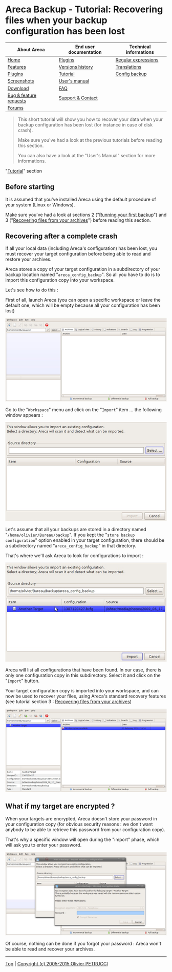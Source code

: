 # Areca Backup - Tutorial: Recovering files when your backup configuration has been lost

| About Areca                   | End user documentation            | Technical informations                        |
|-------------------------------|-----------------------------------|-----------------------------------------------|
| [Home](README.md)             | [Plugins](plugin_list.md)         | [Regular expressions](regex.md)               |
| [Features](features.md)       | [Versions history](history.md)    | [Translations](documentation.md#translations) |
| [Plugins](plugin_list.md)     | [Tutorial](tutorial.md)           | [Config backup](config_backup.md)             |
| [Screenshots](screenshots.md) | [User's manual](documentation.md) |                                               |
| [Download]                    | [FAQ](faq.md)                     |                                               |
| [Bug & feature requests]      | [Support & Contact](support.md)   |                                               |
| [Forums]                      |                                   |                                               |

[Download]: https://sourceforge.net/projects/areca/files/areca-stable/
[Bug & feature requests]: https://sourceforge.net/p/areca/_list/tickets?source=navbar
[Forums]: https://sourceforge.net/projects/areca/forums


> This short tutorial will show you how to recover your data when your backup configuration has been lost (for instance in case of disk crash).
>
> Make sure you've had a look at the previous tutorials before reading this section.
>
> You can also have a look at the "User's Manual" section for more informations.


"[Tutorial](tutorial.md)" section


## Before starting

It is assumed that you've installed Areca using the default procedure of your system (Linux or Windows).

Make sure you've had a look at sections 2 ("[Running your first backup](tutorial2.md)") and 3 ("[Recovering files from your archives](tutorial3.md)") before reading this section.

## Recovering after a complete crash

If all your local data (including Areca's configuration) has been lost, you must recover your target configuration before being able to read and restore your archives.

Areca stores a copy of your target configuration in a subdirectory of your backup location named "`areca_config_backup`". So all you have to do is to import this configuration copy into your workspace.


Let's see how to do this :


First of all, launch Areca (you can open a specific workspace or leave the default one, which will be empty because all your configuration has been lost)

![](./images/new_ws.jpg)

Go to the "`Workspace`" menu and click on the "`Import`" item ... the following window appears :

![](./images/import_void.jpg)

Let's assume that all your backups are stored in a directory named "`/home/olivier/Bureau/backup`". If you kept the "`store backup configuration`" option enabled in your target configuration, there should be a subdirectory named "`areca_config_backup`" in that directory.


That's where we'll ask Areca to look for configurations to import :

![](./images/import_full.jpg)

Areca will list all configurations that have been found. In our case, there is only one configuration copy in this subdirectory.
Select it and click on the "`Import`" button.


Your target configuration copy is imported into your workspace, and can now be used to recover your files, using Areca's standard recovery features (see tutorial section 3 : [Recovering files from your archives](tutorial3.md))

![](./images/physical_recovered.jpg)

## What if my target are encrypted ?

When your targets are encrypted, Areca doesn't store your password in your configuration copy (for obvious security reasons : we don't want anybody to be able to retrieve this password from your configuration copy).

That's why a specific window will open during the "import" phase, which will ask you to enter your password.

![](./images/encrypted.jpg)

Of course, nothing can be done if you forgot your password : Areca won't be able to read and recover your archives.


---

[Top] | [Copyright (c) 2005-2015 Olivier PETRUCCI]

[Top]: #areca-backup---tutorial-recovering-files-when-your-backup-configuration-has-been-lost "Go to top of the document"
[Copyright (c) 2005-2015 Olivier PETRUCCI]: https://bugtamer.github.io/areca-backup-legacy-documentation/areca-backup.org/tutorial5.html "Visit a legacy copy of the original resource that is no longer available"